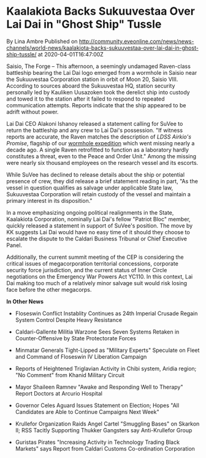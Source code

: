 # Kaalakiota Backs Sukuuvestaa Over Lai Dai in "Ghost Ship" Tussle
By Lina Ambre
Published on http://community.eveonline.com/news/news-channels/world-news/kaalakiota-backs-sukuuvestaa-over-lai-dai-in-ghost-ship-tussle/ at 2020-04-01T16:47:00Z

Saisio, The Forge – This afternoon, a seemingly undamaged Raven-class battleship bearing the Lai Dai logo emerged from a wormhole in Saisio near the Sukuuvestaa Corporation station in orbit of Moon 20, Saisio VIII. According to sources aboard the Sukuuvestaa HQ, station security personally led by Kauliken Uusazoken took the derelict ship into custody and towed it to the station after it failed to respond to repeated communication attempts. Reports indicate that the ship appeared to be adrift without power.

Lai Dai CEO Alakoni Ishanoy released a statement calling for SuVee to return the battleship and any crew to Lai Dai's possession. "If witness reports are accurate, the Raven matches the description of _LDSS Airkio's Promise_, flagship of our [wormhole expedition](https://www.eveonline.com/article/lai-dai-announces-wormhole-space-expedition) which went missing nearly a decade ago. A single Raven retrofitted to function as a laboratory hardly constitutes a threat, even to the Peace and Order Unit." Among the missing were nearly six thousand employees on the research vessel and its escorts.

While SuVee has declined to release details about the ship or potential presence of crew, they did release a brief statement reading in part, "As the vessel in question qualifies as salvage under applicable State law, Sukuuvestaa Corporation will retain custody of the vessel and maintain a primary interest in its disposition."

In a move emphasizing ongoing political realignments in the State, Kaalakiota Corporation, nominally Lai Dai's fellow "Patriot Bloc" member, quickly released a statement in support of SuVee's position. The move by KK suggests Lai Dai would have no easy time of it should they choose to escalate the dispute to the Caldari Business Tribunal or Chief Executive Panel.

Additionally, the current summit meeting of the CEP is considering the critical issues of megacorporation territorial concessions, corporate security force jurisdiction, and the current status of Inner Circle negotiations on the Emergency War Powers Act YC110. In this context, Lai Dai making too much of a relatively minor salvage suit would risk losing face before the other megacorps.

**In Other News**

- Floseswin Conflict Instablity Continues as 24th Imperial Crusade Regain System Control Despite Heavy Resistance

- Caldari-Gallente Militia Warzone Sees Seven Systems Retaken in Counter-Offensive by State Protectorate Forces

- Minmatar Generals Tight-Lipped as "Military Experts" Speculate on Fleet and Command of Floseswin IV Liberation Campaign

- Reports of Heightened Triglavian Activity in Chibi system, Aridia region; "No Comment" from Khanid Military Circuit

- Mayor Shaileen Ramnev "Awake and Responding Well to Therapy" Report Doctors at Arcurio Hospital

- Governor Celes Aguard Issues Statement on Election; Hopes "All Candidates are Able to Continue Campaigns Next Week"

- Krullefor Organization Raids Angel Cartel "Smuggling Bases" on Skarkon II; RSS Tacitly Supporting Thukker Gangsters say Anti-Krullefor Group

- Guristas Pirates "Increasing Activity in Technology Trading Black Markets" says Report from Caldari Customs Co-ordination Corporation

&nbsp;

